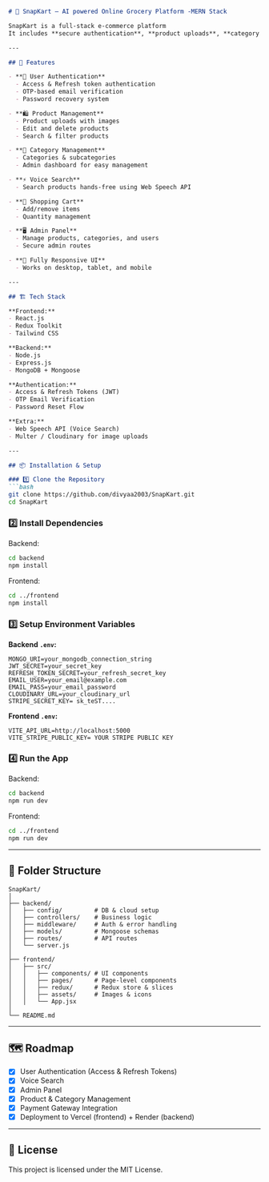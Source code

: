 
````markdown
# 🛒 SnapKart — AI powered Online Grocery Platform -MERN Stack 

SnapKart is a full-stack e-commerce platform   
It includes **secure authentication**, **product uploads**, **category management**, and a **responsive UI**, making it a complete grocery shopping solution.

---

## 🚀 Features

- **👤 User Authentication**
  - Access & Refresh token authentication
  - OTP-based email verification
  - Password recovery system

- **🛍️ Product Management**
  - Product uploads with images
  - Edit and delete products
  - Search & filter products

- **📂 Category Management**
  - Categories & subcategories
  - Admin dashboard for easy management

- **⚡ Voice Search**
  - Search products hands-free using Web Speech API

- **🛒 Shopping Cart**
  - Add/remove items
  - Quantity management

- **🖥️ Admin Panel**
  - Manage products, categories, and users
  - Secure admin routes

- **📱 Fully Responsive UI**
  - Works on desktop, tablet, and mobile

---

## 🏗️ Tech Stack

**Frontend:**
- React.js
- Redux Toolkit
- Tailwind CSS

**Backend:**
- Node.js
- Express.js
- MongoDB + Mongoose

**Authentication:**
- Access & Refresh Tokens (JWT)
- OTP Email Verification
- Password Reset Flow

**Extra:**
- Web Speech API (Voice Search)
- Multer / Cloudinary for image uploads

---

## 📦 Installation & Setup

### 1️⃣ Clone the Repository
```bash
git clone https://github.com/divyaa2003/SnapKart.git
cd SnapKart
````

### 2️⃣ Install Dependencies

Backend:

```bash
cd backend
npm install
```

Frontend:

```bash
cd ../frontend
npm install
```

### 3️⃣ Setup Environment Variables

**Backend `.env`:**

```
MONGO_URI=your_mongodb_connection_string
JWT_SECRET=your_secret_key
REFRESH_TOKEN_SECRET=your_refresh_secret_key
EMAIL_USER=your_email@example.com
EMAIL_PASS=your_email_password
CLOUDINARY_URL=your_cloudinary_url
STRIPE_SECRET_KEY= sk_teST....
```

**Frontend `.env`:**

```
VITE_API_URL=http://localhost:5000
VITE_STRIPE_PUBLIC_KEY= YOUR STRIPE PUBLIC KEY
```

### 4️⃣ Run the App

Backend:

```bash
cd backend
npm run dev
```

Frontend:

```bash
cd ../frontend
npm run dev
```

---

## 📂 Folder Structure

```
SnapKart/
│
├── backend/
│   ├── config/         # DB & cloud setup
│   ├── controllers/    # Business logic
│   ├── middleware/     # Auth & error handling
│   ├── models/         # Mongoose schemas
│   ├── routes/         # API routes
│   └── server.js
│
├── frontend/
│   ├── src/
│   │   ├── components/ # UI components
│   │   ├── pages/      # Page-level components
│   │   ├── redux/      # Redux store & slices
│   │   ├── assets/     # Images & icons
│   │   └── App.jsx
│
└── README.md
```

---

## 🗺️ Roadmap

* [x] User Authentication (Access & Refresh Tokens)
* [x] Voice Search
* [x] Admin Panel
* [x] Product & Category Management
* [x] Payment Gateway Integration
* [x] Deployment to Vercel (frontend) + Render (backend)

---

## 📜 License

This project is licensed under the MIT License.

